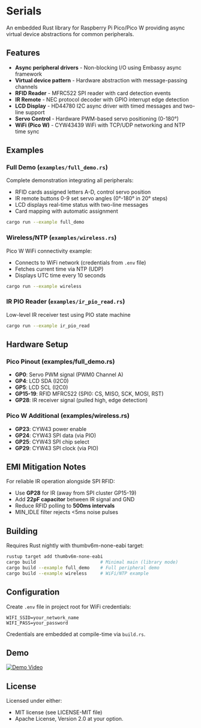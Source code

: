 # Serials

An embedded Rust library for Raspberry Pi Pico/Pico W providing async virtual device abstractions for common peripherals.

## Features

- **Async peripheral drivers** - Non-blocking I/O using Embassy async framework
- **Virtual device pattern** - Hardware abstraction with message-passing channels
- **RFID Reader** - MFRC522 SPI reader with card detection events
- **IR Remote** - NEC protocol decoder with GPIO interrupt edge detection
- **LCD Display** - HD44780 I2C async driver with timed messages and two-line support
- **Servo Control** - Hardware PWM-based servo positioning (0-180°)
- **WiFi (Pico W)** - CYW43439 WiFi with TCP/UDP networking and NTP time sync

## Examples

### Full Demo (`examples/full_demo.rs`)
Complete demonstration integrating all peripherals:
- RFID cards assigned letters A-D, control servo position
- IR remote buttons 0-9 set servo angles (0°-180° in 20° steps)
- LCD displays real-time status with two-line messages
- Card mapping with automatic assignment

```bash
cargo run --example full_demo
```

### Wireless/NTP (`examples/wireless.rs`)
Pico W WiFi connectivity example:
- Connects to WiFi network (credentials from `.env` file)
- Fetches current time via NTP (UDP)
- Displays UTC time every 10 seconds

```bash
cargo run --example wireless
```

### IR PIO Reader (`examples/ir_pio_read.rs`)
Low-level IR receiver test using PIO state machine

```bash
cargo run --example ir_pio_read
```

## Hardware Setup

### Pico Pinout (examples/full_demo.rs)
- **GP0**: Servo PWM signal (PWM0 Channel A)
- **GP4**: LCD SDA (I2C0)
- **GP5**: LCD SCL (I2C0)
- **GP15-19**: RFID MFRC522 (SPI0: CS, MISO, SCK, MOSI, RST)
- **GP28**: IR receiver signal (pulled high, edge detection)

### Pico W Additional (examples/wireless.rs)
- **GP23**: CYW43 power enable
- **GP24**: CYW43 SPI data (via PIO)
- **GP25**: CYW43 SPI chip select
- **GP29**: CYW43 SPI clock (via PIO)

## EMI Mitigation Notes

For reliable IR operation alongside SPI RFID:
- Use **GP28** for IR (away from SPI cluster GP15-19)
- Add **22pF capacitor** between IR signal and GND
- Reduce RFID polling to **500ms intervals**
- MIN_IDLE filter rejects <5ms noise pulses

## Building

Requires Rust nightly with thumbv6m-none-eabi target:

```bash
rustup target add thumbv6m-none-eabi
cargo build                        # Minimal main (library mode)
cargo build --example full_demo    # Full peripheral demo
cargo build --example wireless     # WiFi/NTP example
```

## Configuration

Create `.env` file in project root for WiFi credentials:

```
WIFI_SSID=your_network_name
WIFI_PASS=your_password
```

Credentials are embedded at compile-time via `build.rs`.

## Demo

[![Demo Video](https://img.youtube.com/vi/Rx-7iw-0UeA/0.jpg)](https://youtu.be/Rx-7iw-0UeA)

## License

Licensed under either:

* MIT license (see LICENSE-MIT file)
* Apache License, Version 2.0
  at your option.
